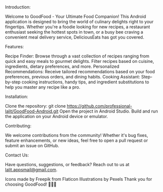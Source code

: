 Introduction:

Welcome to GoodFood - Your Ultimate Food Companion! This Android application is designed to bring the world of culinary delights right to your fingertips. Whether you're a foodie looking for new recipes, a restaurant enthusiast seeking the hottest spots in town, or a busy bee craving a convenient meal delivery service, DeliciousEats has got you covered.

Features:

Recipe Finder: Browse through a vast collection of recipes ranging from quick and easy meals to gourmet delights. Filter recipes based on cuisine, ingredients, dietary preferences, and more.
Personalized Recommendations: Receive tailored recommendations based on your food preferences, previous orders, and dining habits.
Cooking Assistant: Step-by-step cooking instructions, handy tips, and ingredient substitutions to help you master any recipe like a pro.

Installation:

Clone the repository: git clone https://github.com/professional-lalit/GoodFood-Android.git
Open the project in Android Studio.
Build and run the application on your Android device or emulator.

Contributing:

We welcome contributions from the community! Whether it's bug fixes, feature enhancements, or new ideas, feel free to open a pull request or submit an issue on GitHub.

Contact Us:

Have questions, suggestions, or feedback? Reach out to us at lalit.appsmail@gmail.com.

Icons made by Freepik from Flaticon
Illustrations by Pexels
Thank you for choosing GoodFood! 🍔🥗🍰
